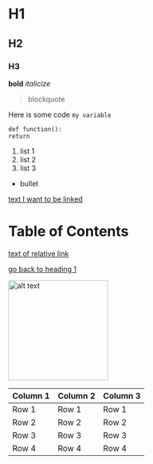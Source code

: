 # H1

## H2

### H3

**bold**
_italicize_

> blockquote

Here is some code `my variable`

```
def function():
return
```

1. list 1
2. list 2
3. list 3

- bullet

[text I want to be linked](google.com)

# Table of Contents

[text of relative link](assignments/assignment1.md)

[go back to heading 1](#h1)

<img src="https://m.media-amazon.com/images/I/71ckeEkhOqL.jpg" alt="alt text" width="200"/>

| Column 1 | Column 2 | Column 3 |
| -------- | -------- | -------- |
| Row 1    | Row 1    | Row 1    |
| Row 2    | Row 2    | Row 2    |
| Row 3    | Row 3    | Row 3    |
| Row 4    | Row 4    | Row 4    |
